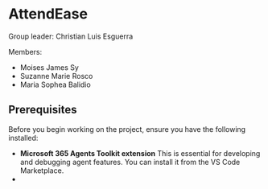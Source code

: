 # AttendEase
Group leader: Christian Luis Esguerra

Members:
- Moises James Sy
- Suzanne Marie Rosco
- Maria Sophea Balidio

## Prerequisites

Before you begin working on the project, ensure you have the following installed:
*   **Microsoft 365 Agents Toolkit extension** This is essential for developing and debugging agent features. You can install it from the VS Code Marketplace.
*